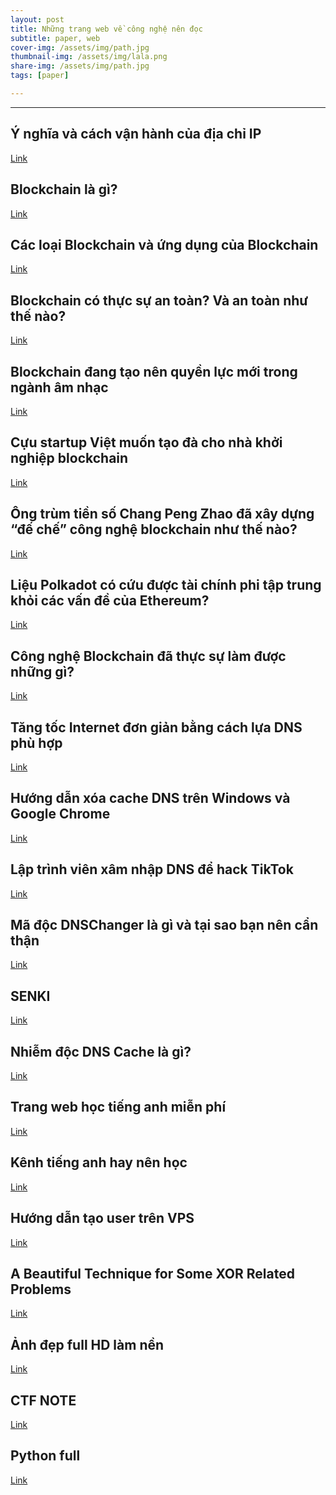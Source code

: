 ```yaml
---
layout: post
title: Những trang web về công nghệ nên đọc
subtitle: paper, web
cover-img: /assets/img/path.jpg
thumbnail-img: /assets/img/lala.png
share-img: /assets/img/path.jpg
tags: [paper]

---
```



<style TYPE="text/css">
code.has-jax {font: inherit; font-size: 100%; background: inherit; border: inherit;}
</style>
<script type="text/x-mathjax-config">
MathJax.Hub.Config({
    tex2jax: {
        inlineMath: [['$','$'], ['\\(','\\)']],
        skipTags: ['script', 'noscript', 'style', 'textarea', 'pre'] // removed 'code' entry
    }
});
MathJax.Hub.Queue(function() {
    var all = MathJax.Hub.getAllJax(), i;
    for(i = 0; i < all.length; i += 1) {
        all[i].SourceElement().parentNode.className += ' has-jax';
    }
});
</script>
<script type="text/javascript" src="https://cdnjs.cloudflare.com/ajax/libs/mathjax/2.7.4/MathJax.js?config=TeX-AMS_HTML-full"></script>

----------------

## Ý nghĩa và cách vận hành của địa chỉ IP

[Link](https://vnreview.vn/thread-old/y-nghia-va-cach-van-hanh-cua-dia-chi-ip.2412275)

## Blockchain là gì?

[Link](https://vnreview.vn/thread-old/blockchain-la-gi.2831464)

## Các loại Blockchain và ứng dụng của Blockchain

[Link](https://vnreview.vn/thread-old/cac-loai-blockchain-va-ung-dung-cua-blockchain.2832911)

## Blockchain có thực sự an toàn? Và an toàn như thế nào?

[Link](https://vnreview.vn/thread-old/blockchain-co-thuc-su-an-toan-va-an-toan-nhu-the-nao.2475759)

## Blockchain đang tạo nên quyền lực mới trong ngành âm nhạc

[Link](https://vnreview.vn/thread-old/blockchain-dang-tao-nen-quyen-luc-moi-trong-nganh-am-nhac.3496256)

## Cựu startup Việt muốn tạo đà cho nhà khởi nghiệp blockchain

[Link](https://vnreview.vn/thread/cuu-startup-viet-muon-tao-da-cho-nha-khoi-nghiep-blockchain.562949953437591)

## Ông trùm tiền số Chang Peng Zhao đã xây dựng “đế chế” công nghệ blockchain như thế nào?

[Link](https://vnreview.vn/thread-old/ong-trum-tien-so-chang-peng-zhao-da-xay-dung-de-che-cong-nghe-blockchain-nhu-the-nao.3486400)

## Liệu Polkadot có cứu được tài chính phi tập trung khỏi các vấn đề của Ethereum?

[Link](https://vnreview.vn/thread/lieu-polkadot-co-cuu-duoc-tai-chinh-phi-tap-trung-khoi-cac-van-de-cua-ethereum.492581209261576)

## Công nghệ Blockchain đã thực sự làm được những gì?

[Link](https://vnreview.vn/thread-old/cong-nghe-blockchain-da-thuc-su-lam-duoc-nhung-gi.2969324)

## Tăng tốc Internet đơn giản bằng cách lựa DNS phù hợp 

[Link](https://vnreview.vn/thread-old/tang-toc-internet-don-gian-bang-cach-lua-dns-phu-hop.1979353)

## Hướng dẫn xóa cache DNS trên Windows và Google Chrome

[Link](https://vnreview.vn/thread-old/huong-dan-xoa-cache-dns-tren-windows-va-google-chrome.2290074)

## Lập trình viên xâm nhập DNS để hack TikTok

[Link](https://vnreview.vn/thread-old/lap-trinh-vien-xam-nhap-dns-de-hack-tiktok.3128912)

## Mã độc DNSChanger là gì và tại sao bạn nên cẩn thận

[Link](https://vnreview.vn/thread-old/ma-doc-dnschanger-la-gi-va-tai-sao-ban-nen-can-than.213135)

## SENKI 

[Link](https://www.senki.org/)

## Nhiễm độc DNS Cache là gì?

[Link](https://vnreview.vn/thread-old/nhiem-docdns-cache-la-gi.522020)

## Trang web học tiếng anh miễn phí

[Link](https://tikibook.com/trang-web-hoc-tieng-anh-toeic-mien-phi-pr18811.html)

## Kênh tiếng anh hay nên học

[Link](https://www.studytienganh.vn/category/62)

## Hướng dẫn tạo user trên VPS 

[Link](https://www.youtube.com/watch?v=ItW_QQ96vzk)

## A Beautiful Technique for Some XOR Related Problems

[Link](https://codeforces.com/blog/entry/68953)

## Ảnh đẹp full HD làm nền

[Link](https://unsplash.com/backgrounds/desktop/hd)

## CTF NOTE

[Link](https://www.ctfnote.com/crypto/cryptohack/elliptic-curves/starter)

## Python full 

[Link](https://pythontic.com/modules/socket/udp-client-server-example)







